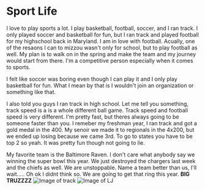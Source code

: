 # Sport Life

I love to play sports a lot. I play basketball, football, soccer, and I ran track. I only played soccer and basketball for fun, but I ran track and played football for my highschool back in Maryland. I am in love with football. Acually, one of the resaons I can to mizzou wasn't only for school, but to play football as well. My plan is to walk on in the spring and make the team and my journey would start from there. I'm a competitive person especially when it comes to sports. 

I felt like soccer was boring even though I can play it and I only play basketball for fun. What I mean by that is I wouldn't join an organization or something like that.

I also told you guys I ran track in high school. Let me tell you something, track speed is a is a whole different ball game. Track speed and football speed is very different. I'm pretty fast, but theres always going to be someone faster than you. I remeber my freshman year, I ran track and got a gold medal in the 400. My senoir we made it to regionals in the 4x200, but we ended up losing because we came 3rd. To go to states you have to be top 2 so yeah. It was pretty fun though not going to lie.

My favorite team is the Baltimore Raven. I don't care what anybody say we winning the super bowl this year. We just destroyed the chargers last week and the chiefs as well. We are unstoppable. Name a team better than us, I'll wait..... Oh ok I didnt think so. We are going to get that ring this year. __BIG TRUZZZZ__
![Image of track](https://external-preview.redd.it/to7eXEut2Xkye7abw-j26c_2ZShcpUHIhfTuZBuy_u4.jpg?auto=webp&s=7112a79266c57a2855ba29f6b49d68dc5c7a24b8)
![Image of LJ](https://cdn.wallpapersafari.com/42/42/ZxND4E.jpg)


